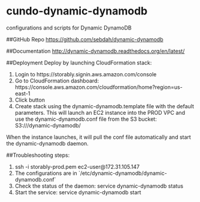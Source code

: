 # cundo-dynamic-dynamodb
configurations and scripts for Dynamic DynamoDB

##GitHub Repo
https://github.com/sebdah/dynamic-dynamodb

##Documentation
http://dynamic-dynamodb.readthedocs.org/en/latest/

##Deployment
Deploy by launching CloudFormation stack:
<ol>
<li>Login to https://storably.signin.aws.amazon.com/console</li>
<li>Go to CloudFormation dashboard: https://console.aws.amazon.com/cloudformation/home?region=us-east-1</li>
<li>Click <Create Stack> button</li>
<li>Create stack using the dynamic-dynamodb.template file with the default parameters. This will launch an EC2 instance into the PROD VPC and use the dynamic-dynamodb.conf file from the S3 bucket: S3://<bucket>/dynamic-dynamodb/</li>
</ol>

When the instance launches, it will pull the conf file automatically and start the dynamic-dynamodb daemon.

##Troubleshooting steps:
<ol>
<li>ssh -i storably-prod.pem ec2-user@172.31.105.147</li>
<li>The configurations are in `/etc/dynamic-dynamodb/dynamic-dynamodb.conf`</li>
<li>Check the status of the daemon: service dynamic-dynamodb status</li>
<li>Start the service: service dynamic-dynamodb start</li>
</ol>
